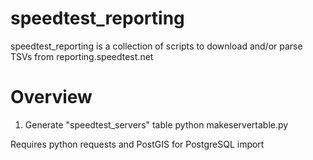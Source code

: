 speedtest_reporting
===================

speedtest_reporting is a collection of scripts to download 
and/or parse TSVs from reporting.speedtest.net

Overview
========
1. Generate "speedtest_servers" table
	python makeservertable.py

Requires python requests and PostGIS for PostgreSQL import